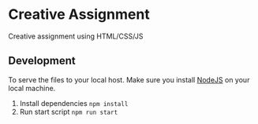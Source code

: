 # Creative Assignment

Creative assignment using HTML/CSS/JS

## Development

To serve the files to your local host. Make sure you install [NodeJS](https://nodejs.org/en/) on your local machine.

1. Install dependencies `npm install`
2. Run start script `npm run start`
